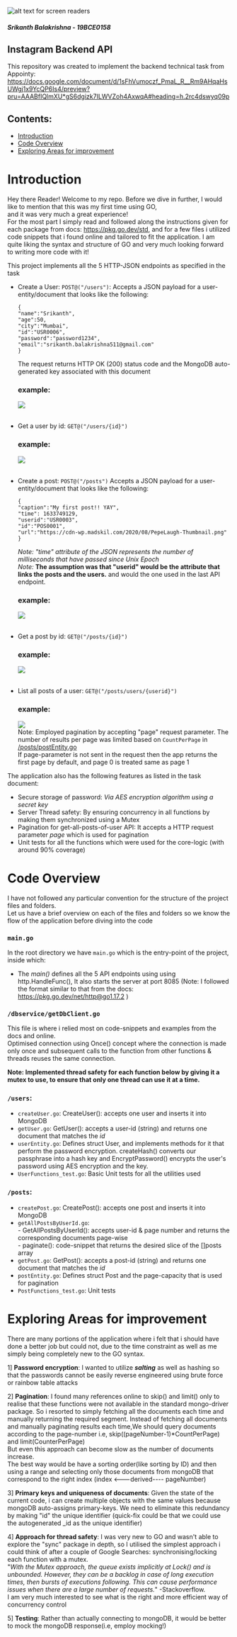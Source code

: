 ![alt text for screen readers](/img/appointy.png "Text to show on mouseover") 
##### Srikanth Balakrishna - 19BCE0158

## Instagram Backend API
This repository was created to implement the backend technical task from Appointy:
https://docs.google.com/document/d/1sFhVumoczf_PmaL_R__Rm9AHqaHsUWgj1x9YcQP6Is4/preview?pru=AAABfIQlmXU*gS6dgizk7ILWVZoh4AxwqA#heading=h.2rc4dswyq09p
## Contents:
- [Introduction](#introduction)
- [Code Overview](#code-overview)
- [Exploring Areas for improvement](#exploring-areas-for-improvement)


# Introduction
Hey there Reader! Welcome to my repo. Before we dive in further, I would like to mention that this was my first time using GO,   
and it was very much a great experience!   
For the most part I simply read and followed along the instructions given for each package from docs: https://pkg.go.dev/std,
and for a few files i utilized code snippets that i found online and tailored to fit the application.
I am quite liking the syntax and structure of GO and very much looking forward to writing more code with it!     

This project implements all the 5 HTTP-JSON endpoints as specified in the task
 - Create a User: `POST@("/users")`:
    Accepts a JSON payload for a user-entity/document that looks like the following:
    ```
    {
    "name":"Srikanth",
    "age":50,
    "city":"Mumbai",
    "id":"USR0006",
    "password":"password1234",
    "email":"srikanth.balakrishna511@gmail.com"
    }
    ```
    The request returns HTTP OK (200) status code and the MongoDB auto-generated key associated with this document
    ### example:    
    ![](img/createUser.png)<br><br>
    

 - Get a user by id: `GET@("/users/{id}")`
   ### example:     
   ![](img/getUser.png)<br><br>
 - Create a post: `POST@("/posts")`
 Accepts a JSON payload for a user-entity/document that looks like the following:
    ```
    {
    "caption":"My first post!! YAY",
    "time":	1633749129,
    "userid":"USR0003",
    "id":"POS0001",
    "url":"https://cdn-wp.madskil.com/2020/08/PepeLaugh-Thumbnail.png"
    }
    ```
    _Note: "time" attribute of the JSON represents the number of milliseconds that have passed since Unix Epoch_      
    _Note:_ **The assumption was that "userid" would be the attribute that links the posts and the users.** and would the one used in the last API endpoint.    
    ### example:    
    ![](img/createPost.png)<br><br>
 - Get a post by id: `GET@("/posts/{id}")`
    ### example:
    ![](img/getPost.png)<br><br>  
 - List all posts of a user: `GET@("/posts/users/{userid}")`    
    ### example:
    ![](img/getAllPostsByUserId.png)    
    Note: Employed pagination by accepting "page" request parameter. The number of results per page was limited based on `CountPerPage` in [/posts/postEntity.go](/posts/postEntity.go)     
    If page-parameter is not sent in the request then the app returns the first page by default,
    and page 0 is treated same as page 1
    
The application also has the following features as listed in the task document:
 - Secure storage of password:  _Via AES encryption algorithm using a secret key_
 - Server Thread safety: By ensuring concurrency in all functions by making them synchronized using a Mutex
 - Pagination for get-all-posts-of-user API: It accepts a HTTP request parameter _page_ which is used for pagination
 - Unit tests for all the functions which were used for the core-logic (with around 90% coverage)
 
 
# Code Overview
I have not followed any particular convention for the structure of the project files and folders.    
Let us have a brief overview on each of the files and folders so we know the flow of the application before diving into the code
 ### `main.go`
 In the root directory we have `main.go` which is the entry-point of the project, inside which:
 - The _main()_ defines all the 5 API endpoints using using http.HandleFunc(), It also starts the server at port 8085
 (Note: I followed the format similar to that from the docs: https://pkg.go.dev/net/http@go1.17.2 )
 ### `/dbservice/getDbClient.go`
 This file is where i relied most on code-snippets and examples from the docs and online.    
 Optimised connection using Once() concept where the connection is made only once and subsequent calls to the function from other functions & threads reuses the same connection.      
    
**Note: Implemented thread safety for each function below by giving it a mutex to use, to ensure that only one thread can use it at a time.**
 ### `/users`:
  - `createUser.go`: CreateUser(): accepts one user and inserts it into MongoDB
  - `getUser.go`: GetUser(): accepts a user-id (string) and returns one document that matches the _id_
  - `userEntity.go`: Defines struct User, and implements methods for it that perform the password encryption. createHash() converts our passphrase into a hash key and EncryptPassword() encrypts the user's password using AES encryption and the key.
  - `UserFunctions_test.go`: Basic Unit tests for all the utilities used
 ### `/posts`:
  - `createPost.go`: CreatePost(): accepts one post and inserts it into MongoDB
  - `getAllPostsByUserId.go`:     
         - GetAllPostsByUserId(): accepts user-id & page number and returns the corresponding documents page-wise      
         - paginate(): code-snippet that returns the desired slice of the []posts array      
  - `getPost.go`: GetPost(): accepts a post-id (string) and returns one document that matches the _id_
  - `postEntity.go`:  Defines struct Post and the page-capacity that is used for pagination
  - `PostFunctions_test.go`: Unit tests


# Exploring Areas for improvement
There are many portions of the application where i felt that i should have done a better job but could not, due to the time constraint as well as me simply being completely new to the GO syntax.   
  
1] **Password encryption**: I wanted to utilize _**salting**_ as well as hashing so that the passwords cannot be easily reverse engineered using brute force or rainbow table attacks    

2] **Pagination**: I found many references online to skip() and limit() only to realise that these functions were not available in the standard mongo-driver package.
So i resorted to simply fetching all the documents each time and manually returning the required segment.
Instead of fetching all documents and manually paginating results each time,We should query documents according to the page-number
i.e, skip((pageNumber-1)*CountPerPage) and limit(CounterPerPage)    
But even this approach can become slow as the number of documents increase.     
The best way would be have a sorting order(like sorting by ID) and then using a range and
selecting only those documents from mongoDB that correspond to the right index (index <---derived---- pageNumber)

3] **Primary keys and uniqueness of documents**: Given the state of the current code, i can create multiple objects with the same values because mongoDB auto-assigns primary-keys. We need to eliminate this redundancy by making "id" the unique identifier (quick-fix could be that we could use the autogenerated _id as the unique identifier)

4] **Approach for thread safety**: I was very new to GO and wasn't able to explore the "sync" package in depth, so I utilised the simplest approach i could think of after a couple of Google Searches: synchronising/locking each function with a mutex.    
"_With the Mutex approach, the queue exists implicitly at Lock() and is unbounded. However, they can be a backlog in case of long execution times, then bursts of executions following. This can cause performance issues when there are a large number of requests._" -Stackoverflow.  
I am very much interested to see what is the right and more efficient way of concurrency control

5] **Testing**: Rather than actually connecting to mongoDB, it would be better to mock the mongoDB response(i.e, employ mocking!)

